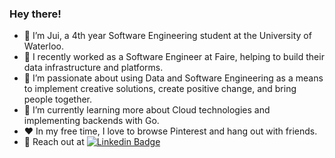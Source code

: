 ### Hey there!

- 👋 I’m Jui, a 4th year Software Engineering student at the University of Waterloo.
- 🚀 I recently worked as a Software Engineer at Faire, helping to build their data infrastructure and platforms.
- 🔭 I’m passionate about using Data and Software Engineering as a means to implement creative solutions, create positive change, and bring people together. 
- 🌱 I’m currently learning more about Cloud technologies and implementing backends with Go.
- ❤️ In my free time, I love to browse Pinterest and hang out with friends.
- 💬 Reach out at [![Linkedin Badge](https://img.shields.io/badge/-juishah-blue?style=flat-square&logo=Linkedin&logoColor=white&link=https://www.linkedin.com/in/jui-shah-779513203/)](https://www.linkedin.com/in/jui-shah-779513203/)

<!--
**juishah14/juishah14** is a ✨ _special_ ✨ repository because its `README.md` (this file) appears on your GitHub profile.

Here are some ideas to get you started:

- 🔭 I’m currently working on ...
- 🌱 I’m currently learning ...
- 👯 I’m looking to collaborate on ...
- 🤔 I’m looking for help with ...
- 💬 Ask me about ...
- 📫 How to reach me: ...
- 😄 Pronouns: ...
- ⚡ Fun fact: ...
-->
